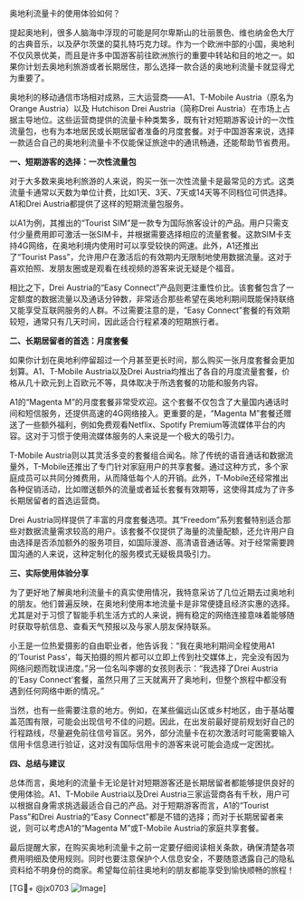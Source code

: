 奥地利流量卡的使用体验如何？

提起奥地利，很多人脑海中浮现的可能是阿尔卑斯山的壮丽景色、维也纳金色大厅的古典音乐，以及萨尔茨堡的莫扎特巧克力球。作为一个欧洲中部的小国，奥地利不仅风景优美，而且是许多中国游客前往欧洲旅行的重要中转站和目的地之一。如果你计划去奥地利旅游或者长期居住，那么选择一款合适的奥地利流量卡就显得尤为重要了。

奥地利的移动通信市场相对成熟，三大运营商——A1、T-Mobile Austria（原名为Orange Austria）以及 Hutchison Drei Austria（简称Drei Austria）在市场上占据主导地位。这些运营商提供的流量卡种类繁多，既有针对短期游客设计的一次性流量包，也有为本地居民或长期居留者准备的月度套餐。对于中国游客来说，选择一款适合自己的奥地利流量卡不仅能保证旅途中的通讯畅通，还能帮助节省费用。

**一、短期游客的选择：一次性流量包**

对于大多数来奥地利旅游的人来说，购买一张一次性流量卡是最常见的方式。这类流量卡通常以天数为单位计费，比如1天、3天、7天或14天等不同档位可供选择。A1和Drei Austria都提供了这样的短期流量包服务。

以A1为例，其推出的“Tourist SIM”是一款专为国际旅客设计的产品。用户只需支付少量费用即可激活一张SIM卡，并根据需要选择相应的流量套餐。这款SIM卡支持4G网络，在奥地利境内使用时可以享受较快的网速。此外，A1还推出了“Tourist Pass”，允许用户在激活后的有效期内无限制地使用数据流量。这对于喜欢拍照、发朋友圈或是观看在线视频的游客来说无疑是个福音。

相比之下，Drei Austria的“Easy Connect”产品则更注重性价比。该套餐包含了一定额度的数据流量以及通话分钟数，非常适合那些希望在奥地利期间既能保持联络又能享受互联网服务的人群。不过需要注意的是，“Easy Connect”套餐的有效期较短，通常只有几天时间，因此适合行程紧凑的短期旅行者。

**二、长期居留者的首选：月度套餐**

如果你计划在奥地利停留超过一个月甚至更长时间，那么购买一张月度套餐会更加划算。A1、T-Mobile Austria以及Drei Austria均推出了各自的月度流量套餐，价格从几十欧元到上百欧元不等，具体取决于所选套餐的功能和服务内容。

A1的“Magenta M”的月度套餐非常受欢迎。这个套餐不仅包含了大量国内通话时间和短信服务，还提供高速的4G网络接入。更重要的是，“Magenta M”套餐还赠送了一些额外福利，例如免费观看Netflix、Spotify Premium等流媒体平台的内容。这对于习惯于使用流媒体服务的人来说是一个极大的吸引力。

T-Mobile Austria则以其灵活多变的套餐组合闻名。除了传统的语音通话和数据流量外，T-Mobile还推出了专门针对家庭用户的共享套餐。通过这种方式，多个家庭成员可以共同分摊费用，从而降低每个人的开销。此外，T-Mobile还经常推出各种促销活动，比如赠送额外的流量或者延长套餐有效期等，这使得其成为了许多长期居留者的首选运营商。

Drei Austria同样提供了丰富的月度套餐选项。其“Freedom”系列套餐特别适合那些对数据流量需求较高的用户。该套餐不仅提供了海量的流量配额，还允许用户自由选择是否添加额外的服务项目，如国际漫游、高清语音通话等。对于经常需要跨国沟通的人来说，这种定制化的服务模式无疑极具吸引力。

**三、实际使用体验分享**

为了更好地了解奥地利流量卡的真实使用情况，我特意采访了几位近期去过奥地利的朋友。他们普遍反映，在奥地利使用本地流量卡是非常便捷且经济实惠的选择。尤其是对于习惯了智能手机生活方式的人来说，拥有稳定的网络连接意味着能够随时获取导航信息、查看天气预报以及与家人朋友保持联系。

小王是一位热爱摄影的自由职业者，他告诉我：“我在奥地利期间全程使用A1的‘Tourist Pass’，每天拍摄的照片都可以立即上传到社交媒体上，完全没有因为网络问题而耽误进度。”另一位名叫李娜的女孩则表示：“我选择了Drei Austria的‘Easy Connect’套餐，虽然只用了三天就离开了奥地利，但整个旅程中都没有遇到任何网络中断的情况。”

当然，也有一些需要注意的地方。例如，在某些偏远山区或乡村地区，由于基站覆盖范围有限，可能会出现信号不佳的问题。因此，在出发前最好提前规划好自己的行程路线，尽量避免前往信号盲区。另外，部分流量卡在初次激活时可能需要输入信用卡信息进行验证，这对没有国际信用卡的游客来说可能会造成一定困扰。

**四、总结与建议**

总体而言，奥地利的流量卡无论是针对短期游客还是长期居留者都能够提供良好的使用体验。A1、T-Mobile Austria以及Drei Austria三家运营商各有千秋，用户可以根据自身需求挑选最适合自己的产品。对于短期游客而言，A1的“Tourist Pass”和Drei Austria的“Easy Connect”都是不错的选择；而对于长期居留者来说，则可以考虑A1的“Magenta M”或T-Mobile Austria的家庭共享套餐。

最后提醒大家，在购买奥地利流量卡之前一定要仔细阅读相关条款，确保清楚各项费用明细及使用规则。同时也要注意保护个人信息安全，不要随意透露自己的隐私资料给不明身份的商家。希望每位前往奥地利的朋友都能享受到愉快顺畅的旅程！

[TG💪+ @jx0703 ![Image](https://github.com/user-attachments/assets/dbca1d08-cadb-493c-b0ec-ad6f7a83f270)]